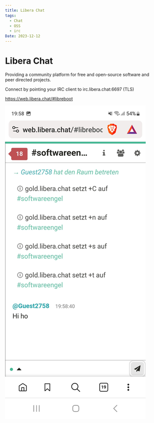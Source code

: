 ```yaml
---
title: Libera Chat
tags:
  - Chat
  - OSS
  - irc
Date: 2023-12-12
---
```


# Libera Chat

Providing a community platform for free and open-source software and peer directed projects.

Connect by pointing your IRC client to irc.libera.chat:6697 (TLS)

<https://web.libera.chat/#libreboot>

![](../_asset/Screenshot_20231212_195852_Brave.jpg)
